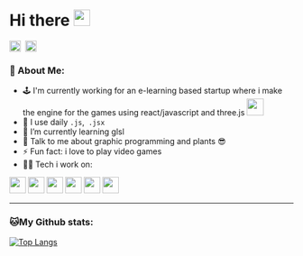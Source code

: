 # Hi there <img src="https://github.com/TheDudeThatCode/TheDudeThatCode/blob/master/Assets/Hi.gif" width="29px">
<p align="left">
<a href="https://x.com/jcammyb" target="blank"><img align="center" src="https://cdn.jsdelivr.net/npm/simple-icons@3.0.1/icons/twitter.svg" alt="apoorv__tyagi" height="20" width="20" /></a>&nbsp;
<a href="https://linkedin.com/in/jvasmor" target="blank"><img align="center" src="https://cdn.jsdelivr.net/npm/simple-icons@3.0.1/icons/linkedin.svg" alt="apoorvtyagi" height="20" width="20" /></a>&nbsp;
</p>

### 🤵 About Me:
- 🕹️ I'm currently working for an e-learning based startup where i make the engine for the games using react/javascript and three.js <img src="https://media.giphy.com/media/WUlplcMpOCEmTGBtBW/giphy.gif" width="30">
- 🤔 I use daily ```.js```,``` .jsx```
- 🌱 I’m currently learning glsl
- 💬 Talk to me about graphic programming and plants :sunglasses:
- ⚡ Fun fact: i love to play video games
- 🧑‍💻 Tech i work on: 

<p align="left">
<img width="29px" src="https://cdn.jsdelivr.net/gh/devicons/devicon@latest/icons/javascript/javascript-original.svg" />
<img width="29px"  src="https://cdn.jsdelivr.net/gh/devicons/devicon@latest/icons/html5/html5-original.svg" />
<img width="29px" src="https://cdn.jsdelivr.net/gh/devicons/devicon@latest/icons/react/react-original.svg" />
<img width="29px" src="https://cdn.jsdelivr.net/gh/devicons/devicon@latest/icons/typescript/typescript-original.svg" />
<img width="29px" src="https://cdn.jsdelivr.net/gh/devicons/devicon@latest/icons/nodejs/nodejs-original.svg" />
<img width="29px" src="https://cdn.jsdelivr.net/gh/devicons/devicon@latest/icons/blender/blender-original.svg" />
</p>

---
### 🐱My Github stats:
[![Top Langs](https://github-readme-stats.vercel.app/api/top-langs/?username=cammyb1&layout=compact)](https://github.com/anuraghazra/github-readme-stats)
